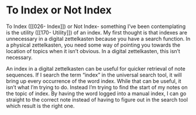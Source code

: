 # To Index or Not Index
To Index ([[026- Index]]) or Not Index- something I’ve been contemplating is the utility ([[170- Utility]]) of an index. My first thought is that indexes are unnecessary in a digital zettelkasten because you have a search function. In a physical zettelkasten, you need some way of pointing you towards the location of topics when it isn’t obvious. In a digital zettelkasten, this isn’t necessary.

An index in a digital zettelkasten can be useful for quicker retrieval of note sequences. If I search the term “index” in the universal search tool, it will bring up every occurrence of the word index. While that can be useful, it isn’t what I’m trying to do. Instead I’m trying to find the start of my notes on the topic of index. By having the word logged into a manual index, I can go straight to the correct note instead of having to figure out in the search tool which result is the right one.